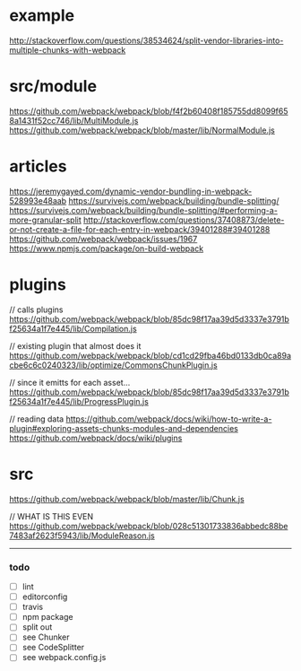 # example
http://stackoverflow.com/questions/38534624/split-vendor-libraries-into-multiple-chunks-with-webpack

# src/module
https://github.com/webpack/webpack/blob/f4f2b60408f185755dd8099f658a1431f52cc746/lib/MultiModule.js
https://github.com/webpack/webpack/blob/master/lib/NormalModule.js


# articles
https://jeremygayed.com/dynamic-vendor-bundling-in-webpack-528993e48aab
https://survivejs.com/webpack/building/bundle-splitting/
https://survivejs.com/webpack/building/bundle-splitting/#performing-a-more-granular-split
http://stackoverflow.com/questions/37408873/delete-or-not-create-a-file-for-each-entry-in-webpack/39401288#39401288
https://github.com/webpack/webpack/issues/1967
https://www.npmjs.com/package/on-build-webpack


# plugins
// calls plugins
https://github.com/webpack/webpack/blob/85dc98f17aa39d5d3337e3791bf25634a1f7e445/lib/Compilation.js

// existing plugin that almost does it
https://github.com/webpack/webpack/blob/cd1cd29fba46bd0133db0ca89acbe6c6c0240323/lib/optimize/CommonsChunkPlugin.js

// since it emitts for each asset...
https://github.com/webpack/webpack/blob/85dc98f17aa39d5d3337e3791bf25634a1f7e445/lib/ProgressPlugin.js

// reading data
https://github.com/webpack/docs/wiki/how-to-write-a-plugin#exploring-assets-chunks-modules-and-dependencies
https://github.com/webpack/docs/wiki/plugins

# src
https://github.com/webpack/webpack/blob/master/lib/Chunk.js

// WHAT IS THIS EVEN
https://github.com/webpack/webpack/blob/028c51301733836abbedc88be7483af2623f5943/lib/ModuleReason.js

--------

### todo
- [ ] lint
- [ ] editorconfig
- [ ] travis
- [ ] npm package
- [ ] split out
- [ ] see Chunker
- [ ] see CodeSplitter
- [ ] see webpack.config.js
